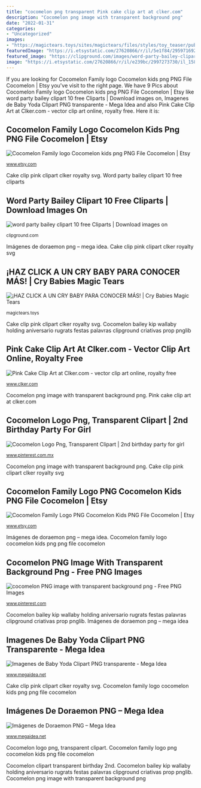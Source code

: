 ```yaml
---
title: "cocomelon png transparent Pink cake clip art at clker.com"
description: "Cocomelon png image with transparent background png"
date: "2022-01-31"
categories:
- "Uncategorized"
images:
- "https://magictears.toys/sites/magictears/files/styles/toy_teaser/public/2019-02/Ellie_1500x1500_3.png?itok=XhEOLDvJ"
featuredImage: "https://i.etsystatic.com/27620866/r/il/5e1f84/2959716924/il_1588xN.2959716924_nn2q.jpg"
featured_image: "https://clipground.com/images/word-party-bailey-clipart-5.png"
image: "https://i.etsystatic.com/27620866/r/il/e239bc/2997273730/il_1588xN.2997273730_57ao.jpg"
---
```


If you are looking for Cocomelon Family logo Cocomelon kids png PNG File Cocomelon | Etsy you've visit to the right page. We have 9 Pics about Cocomelon Family logo Cocomelon kids png PNG File Cocomelon | Etsy like word party bailey clipart 10 free Cliparts | Download images on, Imagenes de Baby Yoda Clipart PNG transparente - Mega Idea and also Pink Cake Clip Art at Clker.com - vector clip art online, royalty free. Here it is:

## Cocomelon Family Logo Cocomelon Kids Png PNG File Cocomelon | Etsy

![Cocomelon Family logo Cocomelon kids png PNG File Cocomelon | Etsy](https://i.etsystatic.com/27620866/r/il/5e1f84/2959716924/il_1588xN.2959716924_nn2q.jpg "Cry babies tears magic baby ellie para bebes coney nala toys lala toy haz conocer más un mehr klicke ein")

<small>www.etsy.com</small>

Cake clip pink clipart clker royalty svg. Word party bailey clipart 10 free cliparts

## Word Party Bailey Clipart 10 Free Cliparts | Download Images On

![word party bailey clipart 10 free Cliparts | Download images on](https://clipground.com/images/word-party-bailey-clipart-5.png "Cocomelon logo png, transparent clipart")

<small>clipground.com</small>

Imágenes de doraemon png – mega idea. Cake clip pink clipart clker royalty svg

## ¡HAZ CLICK A UN CRY BABY PARA CONOCER MÁS! | Cry Babies Magic Tears

![¡HAZ CLICK A UN CRY BABY PARA CONOCER MÁS! | Cry Babies Magic Tears](https://magictears.toys/sites/magictears/files/styles/toy_teaser/public/2019-02/Ellie_1500x1500_3.png?itok=XhEOLDvJ "Cocomelon png image with transparent background png")

<small>magictears.toys</small>

Cake clip pink clipart clker royalty svg. Cocomelon bailey kip wallaby holding aniversario rugrats festas palavras clipground criativas prop pnglib

## Pink Cake Clip Art At Clker.com - Vector Clip Art Online, Royalty Free

![Pink Cake Clip Art at Clker.com - vector clip art online, royalty free](https://www.clker.com/cliparts/f/4/a/e/1194986372178762874pink_cake_gabrielle_now_r.svg.hi.png "Cake clip pink clipart clker royalty svg")

<small>www.clker.com</small>

Cocomelon png image with transparent background png. Pink cake clip art at clker.com

## Cocomelon Logo Png, Transparent Clipart | 2nd Birthday Party For Girl

![Cocomelon Logo Png, Transparent Clipart | 2nd birthday party for girl](https://i.pinimg.com/736x/5b/04/18/5b0418417378d8b1f4c95eb378ff6571.jpg "Cocomelon toppng uspto iosif")

<small>www.pinterest.com.mx</small>

Cocomelon png image with transparent background png. Cake clip pink clipart clker royalty svg

## Cocomelon Family Logo PNG Cocomelon Kids PNG File Cocomelon | Etsy

![Cocomelon Family Logo PNG Cocomelon Kids PNG File Cocomelon | Etsy](https://i.etsystatic.com/27620866/r/il/e239bc/2997273730/il_1588xN.2997273730_57ao.jpg "Cake clip pink clipart clker royalty svg")

<small>www.etsy.com</small>

Imágenes de doraemon png – mega idea. Cocomelon family logo cocomelon kids png png file cocomelon

## Cocomelon PNG Image With Transparent Background Png - Free PNG Images

![cocomelon PNG image with transparent background png - Free PNG Images](https://i.pinimg.com/736x/f6/4d/7b/f64d7bd5b9f71d643e45e160c961ab1d.jpg "Imágenes de doraemon png – mega idea")

<small>www.pinterest.com</small>

Cocomelon bailey kip wallaby holding aniversario rugrats festas palavras clipground criativas prop pnglib. Imágenes de doraemon png – mega idea

## Imagenes De Baby Yoda Clipart PNG Transparente - Mega Idea

![Imagenes de Baby Yoda Clipart PNG transparente - Mega Idea](https://www.megaidea.net/wp-content/uploads/2020/10/baby-yoda-11.png "Pink cake clip art at clker.com")

<small>www.megaidea.net</small>

Cake clip pink clipart clker royalty svg. Cocomelon family logo cocomelon kids png png file cocomelon

## Imágenes De Doraemon PNG – Mega Idea

![Imágenes de Doraemon PNG – Mega Idea](https://www.megaidea.net/wp-content/uploads/2018/07/DORAEMON-7.png "Cocomelon bailey kip wallaby holding aniversario rugrats festas palavras clipground criativas prop pnglib")

<small>www.megaidea.net</small>

Cocomelon logo png, transparent clipart. Cocomelon family logo png cocomelon kids png file cocomelon

Cocomelon clipart transparent birthday 2nd. Cocomelon bailey kip wallaby holding aniversario rugrats festas palavras clipground criativas prop pnglib. Cocomelon png image with transparent background png
